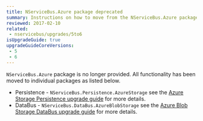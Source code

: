 ```yaml
---
title: NServiceBus.Azure package deprecated
summary: Instructions on how to move from the NServiceBus.Azure package to the new individual packages.
reviewed: 2017-02-10
related:
 - nservicebus/upgrades/5to6
isUpgradeGuide: true
upgradeGuideCoreVersions:
 - 5
 - 6
---
```


`NServiceBus.Azure` package is no longer provided. All functionality has been moved to individual packages as listed below.

* Persistence - `NServiceBus.Persistence.AzureStorage` see the [Azure Storage Persistence upgrade guide](/persistence/upgrades/asp-6to1.md) for more details.
* DataBus - `NServiceBus.DataBus.AzureBlobStorage` see the [Azure Blob Storage DataBus upgrade guide](/nservicebus/upgrades/absdatabus-6to1.md) for more details.
